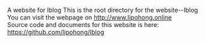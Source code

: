 A website for Iblog
This is the root directory for the website--Iblog  
You can visit the webpage on http://www.lipohong.online  
Source code and documents for this website is here: https://github.com/lipohong/Iblog
